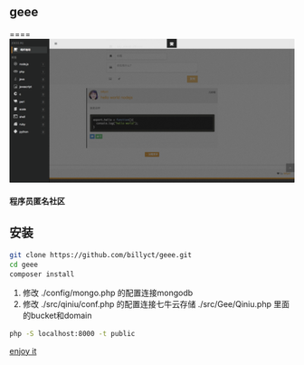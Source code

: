 ## geee
====
![image](https://github.com/billyct/geee/raw/master/screenshots/geee.png)
#### 程序员匿名社区



安装
-------
```bash
git clone https://github.com/billyct/geee.git
cd geee
composer install
```

1. 修改  ./config/mongo.php 的配置连接mongodb
2. 修改 ./src/qiniu/conf.php 的配置连接七牛云存储
   ./src/Gee/Qiniu.php 里面的bucket和domain


```bash
php -S localhost:8000 -t public
```


[enjoy it](http://localhost:8000)
